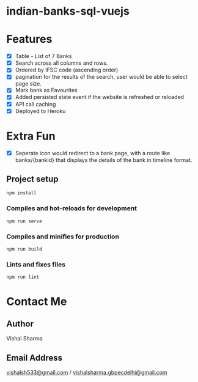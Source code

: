 # indian-banks-sql-vuejs 

# Features

- [x] Table - List of 7 Banks
- [x] Search across all columns and rows.
- [x] Ordered by IFSC code (ascending order)
- [x] pagination for the results of the search, user would be able to select page size.
- [x] Mark bank as Favourites
- [x] Added persisted state event if the website is refreshed or reloaded
- [x] API call caching
- [x] Deployed to Heroku

# Extra Fun

- [x] Seperate icon would redirect to a bank page, with a route like banks/{bankid} that displays the details of the bank in timeline format.

## Project setup
```
npm install
```

### Compiles and hot-reloads for development
```
npm run serve
```

### Compiles and minifies for production
```
npm run build
```

### Lints and fixes files
```
npm run lint
```

# Contact Me

## Author

Vishal Sharma

## Email Address

vishalsh533@gmail.com / vishalsharma.gbpecdelhi@gmail.com

